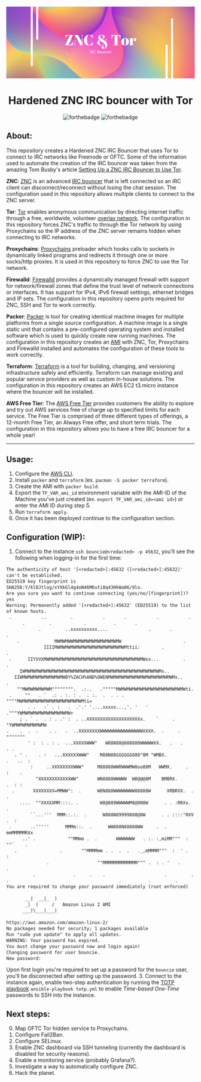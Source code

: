 <div align="center">

![banner](banner.png)

# Hardened ZNC IRC bouncer with Tor

![forthebadge](https://forthebadge.com/images/badges/built-with-love.svg)
![forthebadge](https://forthebadge.com/images/badges/made-with-crayons.svg)
</div>

## About:

This repository creates a Hardened ZNC IRC Bouncer that uses Tor to connect to IRC networks like Freenode or OFTC.
Some of the information used to automate the creation of the IRC bouncer was taken from the amazing Tom Busby's article [Setting Up a ZNC IRC Bouncer to Use Tor](https://tom.busby.ninja/setting-up-znc-IRC-bouncer-to-use-tor/).

**ZNC**: [ZNC](https://wiki.znc.in/ZNC) is an advanced [IRC bouncer](http://en.wikipedia.org/wiki/BNC_%28software%29#IRC) that is left connected so an IRC client can disconnect/reconnect without losing the chat session. The configuration used in this repository allows multiple clients to connect to the ZNC server.

**Tor**: [Tor](https://www.torproject.org) enables anonymous communication by directing internet traffic through a free, worldwide, volunteer [overlay network](https://en.wikipedia.org/wiki/Overlay_network). The configuration in this repository forces ZNC's traffic to through the Tor network by using Proxychains so the IP address of the ZNC server remains hidden when connecting to IRC networks.

**Proxychains**: [Proxychains](https://github.com/rofl0r/proxychains-ng) preloader which hooks calls to sockets in dynamically linked programs and redirects it through one or more socks/http proxies. It is used in this repository to force ZNC to use the Tor network.

**Firewalld**: [Firewalld](https://firewalld.org/) provides a dynamically managed firewall with support for network/firewall zones that define the trust level of network connections or interfaces. It has support for IPv4, IPv6 firewall settings, ethernet bridges and IP sets. The configuration in this repository opens ports required for ZNC, SSH and Tor to work correctly.

**Packer**: [Packer](https://www.packer.io) is tool for creating identical machine images for multiple platforms from a single source configuration. A machine image is a single static unit that contains a pre-configured operating system and installed software which is used to quickly create new running machines. The configuration in this repository creates an [AMI](https://en.wikipedia.org/wiki/Amazon_Machine_Image) with ZNC, Tor, Proxychains and Firewalld installed and automates the configuration of these tools to work correctly.

**Terraform**: [Terraform](https://www.terraform.io/) is a tool for building, changing, and versioning infrastructure safely and efficiently. Terraform can manage existing and popular service providers as well as custom in-house solutions. The configuration in this repository creates an AWS EC2 t3.micro instance where the bouncer will be installed.

**AWS Free Tier**: The [AWS Free Tier](https://aws.amazon.com/free/) provides customers the ability to explore and try out AWS services free of charge up to specified limits for each service. The Free Tier is comprised of three different types of offerings, a 12-month Free Tier, an Always Free offer, and short term trials. The configuration in this repository allows you to have a free IRC bouncer for a whole year!

---

## Usage:

1. Configure the [AWS CLI](https://docs.aws.amazon.com/cli/latest/userguide/cli-chap-configure.html).
2. Install `packer` and `terraform` (ex. `pacman -S packer terraform`).
3. Create the AMI with `packer build`.
4. Export the `TF_VAR_ami_id` environment variable with the AMI-ID of the Machine you've just created (ex. `export TF_VAR_ami_id=<ami id>`) or enter the AMI ID during step 5.
5. Run `terraform apply`.
6. Once it has been deployed continue to the configuration section.

## Configuration (WIP):

1. Connect to the instance `ssh bouncie@<redacted> -p 45632`, you'll see the following when logging-in for the first time:

```
The authenticity of host '[<redacted>]:45632 ([<redacted>]:45632)' can't be established.
ED25519 key fingerprint is SHA256:Y/kl0Jtlog/xYXkGl4g4oN46M6uti8q43HkWa06/9lo.
Are you sure you want to continue connecting (yes/no/[fingerprint])? yes
Warning: Permanently added '[<redacted>]:45632' (ED25519) to the list of known hosts.
 .           ..         .           .       .           .           .
      .         .            .          .       .
            .         ..xxxxxxxxxx....               .       .             .
    .             MWMWMWWMWMWMWMWMWMWMWMWMW                       .
              IIIIMWMWMWMWMWMWMWMWMWMWMWMWMWMttii:        .           .
 .      IIYVVXMWMWMWMWMWMWMWMWMWMWMWMWMWMWMWMWMWMWMWxx...         .           .
     IWMWMWMWMWMWMWMWMWMWMWMWMWMWMWMWMWMWMWMWMWMWMWMWMWMWMx..
   IIWMWMWMWMWMWMWMWMWBY%ZACH%AND%OWENMWMWMWMWMWMWMWMWMWMWMWMWMx..        .
    ""MWMWMWMWMWM"""""""".  .:..   ."""""MWMWMWMWMWMWMWMWMWMWMWMWMWti.
 .     ""   . `  .: . :. : .  . :.  .  . . .  """"MWMWMWMWMWMWMWMWMWMWMWMWMti=
        . .   :` . :   .  .'.' '....xxxxx...,'. '   ' ."""YWMWMWMWMWMWMWMWMWMW+
     ; . ` .  . : . .' :  . ..XXXXXXXXXXXXXXXXXXXXx.    `     . "YWMWMWMWMWMWMW
.    .  .  .    . .   .  ..XXXXXXXXWWWWWWWWWWWWWWWWXXXX.  .     .     """""""
        ' :  : . : .  ...XXXXXWWW"   W88N88@888888WWWWWXX.   .   .       . .
   . ' .    . :   ...XXXXXXWWW"    M88N88GGGGGG888^8M "WMBX.          .   ..  :
         :     ..XXXXXXXXWWW"     M88888WWRWWWMW8oo88M   WWMX.     .    :    .
           "XXXXXXXXXXXXWW"       WN8888WWWWW  W8@@@8M    BMBRX.         .  : :
  .       XXXXXXXX=MMWW":  .      W8N888WWWWWWWW88888W      XRBRXX.  .       .
     ....  ""XXXXXMM::::. .        W8@889WWWWWM8@8N8W      . . :RRXx.    .
         ``...'''  MMM::.:.  .      W888N89999888@8W      . . ::::"RXV    .  :
 .       ..'''''      MMMm::.  .      WW888N88888WW     .  . mmMMMMMRXx
      ..' .            ""MMmm .  .       WWWWWWW   . :. :,miMM"""  : ""`    .
   .                .       ""MMMMmm . .  .  .   ._,mMMMM"""  :  ' .  :
               .                  ""MMMMMMMMMMMMM""" .  : . '   .        .
          .              .     .    .                      .         .
.                                         .          .         .
You are required to change your password immediately (root enforced)

       __|  __|_  )
       _|  (     /   Amazon Linux 2 AMI
      ___|\___|___|

https://aws.amazon.com/amazon-linux-2/
No packages needed for security; 1 packages available
Run "sudo yum update" to apply all updates.
WARNING: Your password has expired.
You must change your password now and login again!
Changing password for user bouncie.
New password:
```

Upon first login you're required to set up a password for the `bouncie` user, you'll be disconnected after setting up the password.
3. Connect to the instance again, enable two-step authentication by running the [TOTP playbook](ansible/totp.yml) `ansible-playbook totp.yml` to enable *Time-based One-Time* passwords to SSH into the instance.

## Next steps:

0. Map OFTC Tor hidden service to Proxychains.
1. Configure Fail2Ban.
2. Configure SELinux.
3. Enable ZNC dashboard via SSH tunneling (currently the dashboard is disabled for security reasons).
4. Enable a monitoring service (probably Grafana?).
5. Investigate a way to automatically configure ZNC.
6. Hack the planet.
